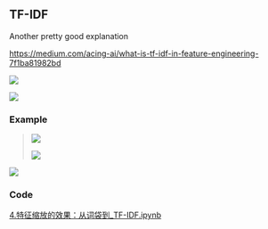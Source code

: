 ## TF-IDF

Another pretty good explanation

https://medium.com/acing-ai/what-is-tf-idf-in-feature-engineering-7f1ba81982bd

![](https://miro.medium.com/max/1712/1*2z8-oEBfNw7lsYb6-7bt8Q.png)

![](https://miro.medium.com/max/2132/1*UXMz6QqqgHwTW4LYLxgpog.png)

### Example

>![](https://nbviewer.jupyter.org/github/fengdu78/Data-Science-Notes/blob/master/9.feature-engineering/images/chapter4/4-1.png)
>
>![](https://nbviewer.jupyter.org/github/fengdu78/Data-Science-Notes/blob/master/9.feature-engineering/images/chapter4/4-2.png)



![](https://camo.githubusercontent.com/690133470405db9bb98814c4ba424ad0cfbb009e/68747470733a2f2f312e62702e626c6f6773706f742e636f6d2f2d746e7a50413664447454552f56773645576d5f506a43492f41414141414141424477492f4a61744874554a62346673636539452d4e73357430325f6e616b46744772737567434c63422f73313630302f253235453825323539452532354132253235453525323542392532353935253235453525323542462532354142253235453725323538352532354137253242323031362d30342d3134253242253235453425323542382532353841253235453525323538442532353838312e33392e30372e706e67)

### Code

[4.特征缩放的效果：从词袋到_TF-IDF.ipynb](https://github.com/fengdu78/Data-Science-Notes/blob/master/9.feature-engineering/4.特征缩放的效果：从词袋到_TF-IDF.ipynb)

